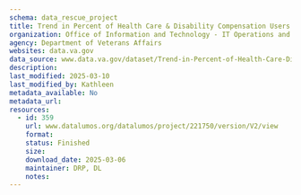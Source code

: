 ```yaml
---
schema: data_rescue_project 
title: Trend in Percent of Health Care & Disability Compensation Users vs Other Users, FY2010-2021
organization: Office of Information and Technology - IT Operations and Services (ITOPS)
agency: Department of Veterans Affairs
websites: data.va.gov
data_source: www.data.va.gov/dataset/Trend-in-Percent-of-Health-Care-Disability-Compens/9tfv-ts5z
description: 
last_modified: 2025-03-10
last_modified_by: Kathleen
metadata_available: No
metadata_url: 
resources:
  - id: 359
    url: www.datalumos.org/datalumos/project/221750/version/V2/view
    format: 
    status: Finished
    size: 
    download_date: 2025-03-06
    maintainer: DRP, DL
    notes: 
---
```

